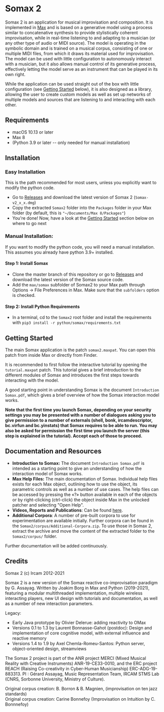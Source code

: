 # Somax 2
Somax 2 is an application for musical improvisation and composition. It is implemented in [Max](https://cycling74.com/products/max/) and is based on a generative model using a process similar to concatenative synthesis to provide stylistically coherent improvisation, while in real-time listening to and adapting to a musician (or any other type of audio or MIDI source). The model is operating in the symbolic domain and is trained on a musical corpus, consisting of one or multiple MIDI files, from which it draws its material used for improvisation. The model can be used with little configuration to autonomously interact with a musician, but it also allows manual control of its generative process, effectively letting the model serve as an instrument that can be played in its own right.

While the application can be used straight out of the box with little configuration (see [Getting Started](#Getting-started) below), it is also designed as a library, allowing the user to create custom models as well as set up networks of multiple models and sources that are listening to and interacting with each other.

## Requirements

* macOS 10.13 or later 
* Max 8
* (Python 3.9 or later -- only needed for manual installation)

## Installation

### Easy Installation

This is the path recommended for most users, unless you explicitly want to modify the python code.

* Go to [Releases](https://github.com/DYCI2/Somax2/releases) and download the latest version of Somax 2 (`Somax-v2_x_x.dmg`)
* Copy the extracted `Somax2` folder  into the `Packages` folder in your Max folder (by default, this is `"~/Documents/Max 8/Packages"`)
* You're done! Now, have a look at the [Getting Started](#getting-started) section below on where to go next


### Manual Installation:
If you want to modify the python code, you will need a manual installation. This assumes you already have python 3.9+ installed.

#### Step 1: Install Somax

* Clone the master branch of this repository or go to [Releases](https://github.com/DYCI2/Somax2/releases) and download the latest version of the Somax source code.
* Add the `max/somax` subfolder of Somax2 to your Max path through Options -> File Preferences in Max. Make sure that the `subfolders` option is checked.

#### Step 2: Install Python Requirements 

* In a terminal, cd to the `Somax2` root folder and install the requirements with `pip3 install -r python/somax/requirements.txt`

## Getting Started
The main Somax application is the patch `somax2.maxpat`. You can open this patch from inside Max or directly from Finder. 

It is recommended to first follow the interactive tutorial by opening the `tutorial.maxpat` patch. This tutorial gives a brief introduction to the different modules of Somax and introduces the first steps towards interacting with the model.

A good starting point in understanding Somax is the document `Introduction Somax.pdf`, which gives a brief overview of how the Somax interaction model works.

**Note that the first time you launch Somax, depending on your security settings you may be presented with a number of dialogues asking you to give permission to a number of externals (shell, bonk, ircamdescriptor, bc.virfun and bc.yinstats) that Somax requires to be able to run. You may also be asked for permission the first time you launch the server (this step is explained in the tutorial). Accept each of those to proceed.**

## Documentation and Resources

* **Introduction to Somax:** The document `Introduction Somax.pdf` is intended as a starting point to give an understanding of how the interaction model of Somax works.
* **Max Help Files:** The main documentation of Somax. Individual help files exists for each Max object, outlining how to use the object, its parametric controls as well as a number of use cases. The help files can be accessed by pressing the «?» button available in each of the objects or by right-clicking (ctrl-click) the object inside Max in the unlocked patcher and selecting "Open Help".
* **Videos, Reports and Publications**: Can be found [here](http://repmus.ircam.fr/somax/home).
* **Additional Corpora**: A number of pre-built corpora to use for experimentation are available initially. Further corpora can be found in the `Somax2/corpus/Additional-Corpora.zip`. To use those in Somax 2, extract the archive and move the content of the extracted folder to the `Somax2/corpus/` folder.

Further documentation will be added continuously.

## Credits
Somax 2 (c) Ircam 2012-2021

Somax 2 is a new version of the Somax reactive co-improvisation paradigm by G. Assayag. Written by Joakim Borg in Max and Python (2019-2021), featuring a modular multithreaded implementation, multiple wireless interacting players, new UI design with tutorials and documentation, as well as a number of new interaction parameters. 


Legacy:

* Early Java prototype by Olivier Delerue: adding reactivity to OMax
* Versions 0.1 to 1.3 by Laurent Bonnasse-Gahot (postdoc): Design and implementation of core cognitive model, with external influence and reactive memory 
* Versions 1.4 to 1.9 by Axel Chemla-Romeu-Santos: Python server, object-oriented design, streamviews

The Somax 2 project is part of the ANR project MERCI (Mixed Musical Reality with Creative Instruments) ANR-19-CE33-0010, and the ERC project REACH (Raising Co-creativity in Cyber-Human Musicianship) ERC-ADG-19-883313. PI : Gérard Assayag, Music Representation Team, IRCAM STMS Lab (CNRS, Sorbonne University, Ministry of Culture).

Original corpus creation: B. Borron & B. Magnien, (improvisation on ten jazz standards)  
Original corpus creation: Carine Bonnefoy (Improvisation on Intuition by C. Bonnnefoy)